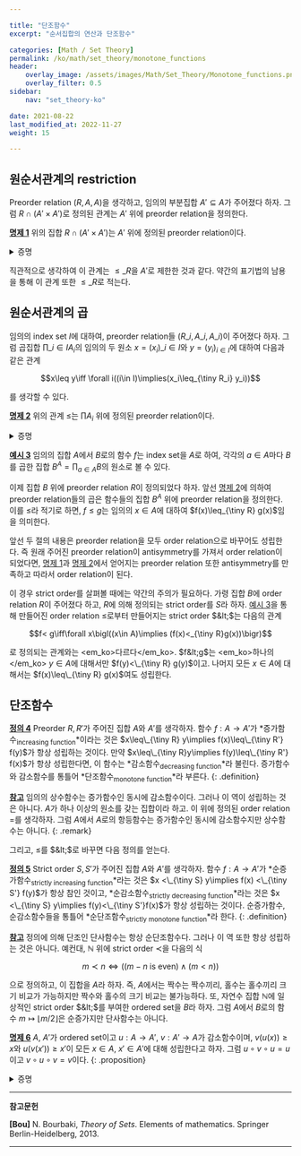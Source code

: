```yaml
---

title: "단조함수"
excerpt: "순서집합의 연산과 단조함수"

categories: [Math / Set Theory]
permalink: /ko/math/set_theory/monotone_functions
header:
    overlay_image: /assets/images/Math/Set_Theory/Monotone_functions.png
    overlay_filter: 0.5
sidebar: 
    nav: "set_theory-ko"

date: 2021-08-22
last_modified_at: 2022-11-27
weight: 15

---
```


## 원순서관계의 restriction

Preorder relation $(R,A,A)$을 생각하고, 임의의 부분집합 $A'\subseteq A$가 주어졌다 하자. 그럼 $R\cap (A'\times A')$로 정의된 관계는 $A'$ 위에 preorder relation을 정의한다. 

<div class="proposition" markdown="1">

<ins id="prop1">**명제 1**</ins> 위의 집합 $R\cap (A'\times A')$는 $A'$ 위에 정의된 preorder relation이다.

</div>
<details class="proof" markdown="1">
<summary>증명</summary>

우선 임의의 $x\in A'$에 대하여, $x$는 $A$의 원소이기도 하므로 $(x,x)\in R$이다. 또, $(x,x)\in A'\times A'$이므로 $(x,x)\in R\cap(A'\times A')$이다.

이제 $(x,y),(y,z)\in R\cap (A'\times A')$이라 가정하자. 그럼 $x,y,z\in A'$이고 $(x,y),(y,z)\in R$이다. $R$은 transitive하므로 $(x,z)\in R$이고, $x,z\in A'$로부터 $(x,z)\in R\cap(A'\times A')$임을 안다.

</details>

직관적으로 생각하여 이 관계는 $\leq\_R$을 $A'$로 제한한 것과 같다. 약간의 표기법의 남용을 통해 이 관계 또한 $\leq\_R$로 적는다.

## 원순서관계의 곱

임의의 index set $I$에 대하여, preorder relation들 $(R\_i,A\_i,A\_i)$이 주어졌다 하자. 그럼 곱집합 $\prod\_{i\in I} A_i$의 임의의 두 원소 $x=(x_i)\_{i\in I}$와 $y=(y_i)_{i\in I}$에 대하여 다음과 같은 관계

$$x\leq y\iff \forall i((i\in I)\implies(x_i\leq_{\tiny R_i} y_i))$$

를 생각할 수 있다. 

<div class="proposition" markdown="1">

<ins id="prop2">**명제 2**</ins> 위의 관계 $\leq$는 $\prod A_i$ 위에 정의된 preorder relation이다.

</div>
<details class="proof" markdown="1">
<summary>증명</summary>

임의의 $(x\_i)\in \prod A\_i$에 대하여, $x\_i\leq_{\tiny R_i} x\_i$가 모든 $i\in I$에 대해 성립하므로 $(x\_i)\leq (x\_i)$이다.

이제 $(x\_i)\leq (y\_i)$이고 $(y\_i)\leq (z\_i)$라 하자. 그럼 모든 $i\in I$에 대하여,

$$x_i\leq y_i\leq z_i\implies x_i\leq z_i$$

가 성립하므로 $(x\_i)\leq (z\_i)$이다.

</details>

<div class="example" markdown="1">

<ins id="ex3">**예시 3**</ins>  임의의 집합 $A$에서 $B$로의 함수 $f$는 index set을 $A$로 하여, 각각의 $a\in A$마다 $B$를 곱한 집합 $B^A=\prod_{a\in A}B$의 원소로 볼 수 있다.

이제 집합 $B$ 위에 preorder relation $R$이 정의되었다 하자. 앞선 [명제 2](#prop2)에 의하여 preorder relation들의 곱은 함수들의 집합 $B^A$ 위에 preorder relation을 정의한다. 이를 $\leq$라 적기로 하면, $f\leq g$는 임의의 $x\in A$에 대하여 $f(x)\leq_{\tiny R} g(x)$임을 의미한다. 

</div>

앞선 두 절의 내용은 preorder relation을 모두 order relation으로 바꾸어도 성립한다. 즉 원래 주어진 preorder relation이 antisymmetry를 가져서 order relation이 되었다면, [명제 1](#prop1)과 [명제 2](#prop2)에서 얻어지는 preorder relation 또한 antisymmetry를 만족하고 따라서 order relation이 된다.

이 경우 strict order를 살펴볼 때에는 약간의 주의가 필요하다. 가령 집합 $B$에 order relation $R$이 주어졌다 하고, $R$에 의해 정의되는 strict order를 $S$라 하자. [예시 3](#ex3)을 통해 만들어진 order relation $\leq$로부터 만들어지는 strict order $&lt;$는 다음의 관계

$$f< g\iff\forall x\bigl((x\in A)\implies (f(x)<_{\tiny R}g(x))\bigr)$$

로 정의되는 관계와는 <em_ko>다르다</em_ko>. $f&lt;g$는 <em_ko>하나의</em_ko> $y\in A$에 대해서만 $f(y)<\_{\tiny R} g(y)$이고. 나머지 모든 $x\in A$에 대해서는 $f(x)\leq\_{\tiny R} g(x)$여도 성립한다.

## 단조함수

<ins id="def4">**정의 4**</ins> Preorder $R,R'$가 주어진 집합 $A$와 $A'$를 생각하자. 함수 $f:A\rightarrow A'$가 *증가함수<sub>increasing function</sub>*이라는 것은 $x\leq\_{\tiny R} y\implies f(x)\leq\_{\tiny R'} f(y)$가 항상 성립하는 것이다. 만약 $x\leq\_{\tiny R}y\implies f(y)\leq\_{\tiny R'} f(x)$가 항상 성립한다면, 이 함수는 *감소함수<sub>decreasing function</sub>*라 불린다. 증가함수와 감소함수를 통틀어 *단조함수<sub>monotone function</sub>*라 부른다.
{: .definition}

<ins id="rmk1">**참고**</ins> 임의의 상수함수는 증가함수인 동시에 감소함수이다. 그러나 이 역이 성립하는 것은 아니다. $A$가 하나 이상의 원소를 갖는 집합이라 하고. 이 위에 정의된 order relation $=$를 생각하자. 그럼 $A$에서 $A$로의 항등함수는 증가함수인 동시에 감소함수지만 상수함수는 아니다.
{: .remark}

그리고, $\leq$를 $&lt;$로 바꾸면 다음 정의를 얻는다.

<ins id="def5">**정의 5**</ins> Strict order $S,S'$가 주어진 집합 $A$와 $A'$를 생각하자. 함수 $f:A\rightarrow A'$가 *순증가함수<sub>strictly increasing function</sub>*라는 것은 $x <\_{\tiny S} y\implies f(x) <\_{\tiny S'} f(y)$가 항상 참인 것이고, *순감소함수<sub>strictly decreasing function</sub>*라는 것은 $x <\_{\tiny S} y\implies f(y)<\_{\tiny S'}f(x)$가 항상 성립하는 것이다. 순증가함수, 순감소함수들을 통틀어 *순단조함수<sub>strictly monotone function</sub>*라 한다.
{: .definition}

<div class="remark" markdown="1">

<ins id="rmk2">**참고**</ins> 정의에 의해 단조인 단사함수는 항상 순단조함수다. 그러나 이 역 또한 항상 성립하는 것은 아니다. 예컨대, $\mathbb{N}$ 위에 strict order $\prec$을 다음의 식

$$m\prec n\iff ((m-n\text{ is even}) \wedge (m<n))$$

으로 정의하고, 이 집합을 $A$라 하자. 즉, $A$에서는 짝수는 짝수끼리, 홀수는 홀수끼리 크기 비교가 가능하지만 짝수와 홀수의 크기 비교는 불가능하다. 또, 자연수 집합 $\mathbb{N}$에 일상적인 strict order $&lt;$를 부여한 ordered set을 $B$라 하자. 그럼 $A$에서 $B$로의 함수 $m\mapsto \lfloor m/2\rfloor$은 순증가지만 단사함수는 아니다.
</div>

<ins id="prop6">**명제 6**</ins> $A$, $A'$가 ordered set이고 $u:A\rightarrow A'$, $v:A'\rightarrow A$가 감소함수이며, $v(u(x))\geq x$와 $u(v(x'))\geq x'$이 모든 $x\in A$, $x'\in A'$에 대해 성립한다고 하자. 그럼 $u\circ v\circ u=u$ 이고 $v\circ u\circ v=v$이다.
{: .proposition}

<details class="proof" markdown="1">
<summary>증명</summary>

주어진 가정과 $u$가 감소함수라는 것에서 자명하다. 즉, $u$는 감소함수이므로, $v(u(x))\geq x$에서 $u(v(u(x)))\leq u(x)$가 모든 $x$에 대해 성립하지만, 가정의 두 번째 부분에서 $u(v(u(x)))\geq u(x)$이 성립한다.

</details>

---
**참고문헌**

**[Bou]** N. Bourbaki, <i>Theory of Sets</i>. Elements of mathematics. Springer Berlin-Heidelberg, 2013.

---